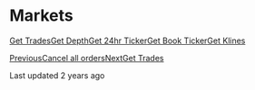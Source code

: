 # Markets

[Get Trades](https://pionex-doc.gitbook.io/apidocs/restful/markets/get-trades)[Get Depth](https://pionex-doc.gitbook.io/apidocs/restful/markets/get-depth)[Get 24hr Ticker](https://pionex-doc.gitbook.io/apidocs/restful/markets/get-24hr-ticker)[Get Book Ticker](https://pionex-doc.gitbook.io/apidocs/restful/markets/get-book-ticker)[Get Klines](https://pionex-doc.gitbook.io/apidocs/restful/markets/get-klines)

[PreviousCancel all orders](https://pionex-doc.gitbook.io/apidocs/restful/orders/cancel-all-orders)[NextGet Trades](https://pionex-doc.gitbook.io/apidocs/restful/markets/get-trades)

Last updated 2 years ago
